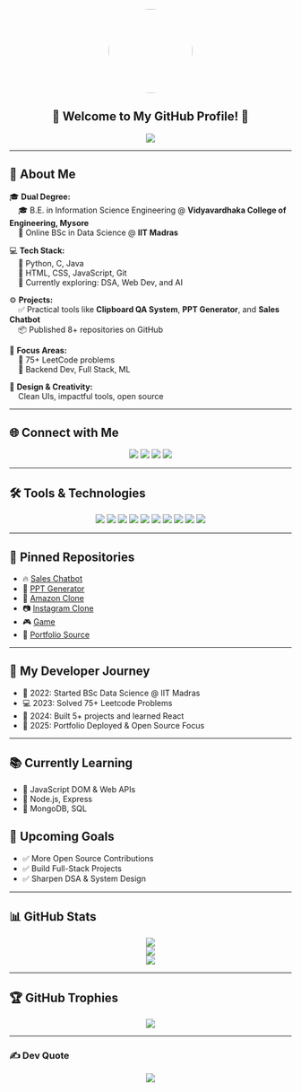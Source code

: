 <!-- Profile Picture -->
<p align="center">
  <img src="https://i.ibb.co/BKywNpbN/Whats-App-Image-2025-07-06-at-23-37-01.jpg" width="150" style="border-radius: 50%;" />
</p>

<!-- Welcome + Typing Animation -->
<h2 align="center">
  🌟 Welcome to My GitHub Profile! 🌟
</h2>
<p align="center">
  <img src="https://readme-typing-svg.demolab.com?font=Fira+Code&size=22&pause=1000&color=00BFFF&center=true&vCenter=true&width=500&lines=Full-Stack+Developer;Python+Enthusiast;DSA+Lover" />
</p>

---

## 🚀 About Me

🎓 **Dual Degree:**  
&nbsp;&nbsp;&nbsp;&nbsp;🎓 B.E. in Information Science Engineering @ **Vidyavardhaka College of Engineering, Mysore**  
&nbsp;&nbsp;&nbsp;&nbsp;📘 Online BSc in Data Science @ **IIT Madras**

💻 **Tech Stack:**  
&nbsp;&nbsp;&nbsp;&nbsp;🔹 Python, C, Java  
&nbsp;&nbsp;&nbsp;&nbsp;🔹 HTML, CSS, JavaScript, Git  
&nbsp;&nbsp;&nbsp;&nbsp;🔹 Currently exploring: DSA, Web Dev, and AI

⚙️ **Projects:**  
&nbsp;&nbsp;&nbsp;&nbsp;✅ Practical tools like **Clipboard QA System**, **PPT Generator**, and **Sales Chatbot**  
&nbsp;&nbsp;&nbsp;&nbsp;📦 Published 8+ repositories on GitHub

🎯 **Focus Areas:**  
&nbsp;&nbsp;&nbsp;&nbsp;🚀 75+ LeetCode problems  
&nbsp;&nbsp;&nbsp;&nbsp;🧠 Backend Dev, Full Stack, ML

🎨 **Design & Creativity:**  
&nbsp;&nbsp;&nbsp;&nbsp;Clean UIs, impactful tools, open source

---

## 🌐 Connect with Me
<p align="center">
  <a href="https://anikesh0001.github.io/anikesh-portfolio/"><img src="https://img.shields.io/badge/My%20Portfolio-00BFFF?style=for-the-badge&logo=vercel&logoColor=white" /></a>
  <a href="https://instagram.com/Anikesh_op"><img src="https://img.shields.io/badge/Instagram-%23E4405F.svg?style=for-the-badge&logo=Instagram&logoColor=white" /></a>
  <a href="https://github.com/Anikesh0001"><img src="https://img.shields.io/badge/GitHub-%2312100E.svg?style=for-the-badge&logo=github&logoColor=white" /></a>
  <a href="mailto:anikeshkr0001@gmail.com"><img src="https://img.shields.io/badge/Email-anikeshkr0001@gmail.com-blue?style=for-the-badge&logo=gmail&logoColor=white" /></a>
</p>

---

## 🛠️ Tools & Technologies
<p align="center">
  <img src="https://img.shields.io/badge/Python-3670A0?style=for-the-badge&logo=python&logoColor=ffdd54" />
  <img src="https://img.shields.io/badge/C-00599C?style=for-the-badge&logo=c&logoColor=white" />
  <img src="https://img.shields.io/badge/Java-ED8B00?style=for-the-badge&logo=openjdk&logoColor=white" />
  <img src="https://img.shields.io/badge/HTML-E34F26?style=for-the-badge&logo=html5&logoColor=white" />
  <img src="https://img.shields.io/badge/CSS-1572B6?style=for-the-badge&logo=css3&logoColor=white" />
  <img src="https://img.shields.io/badge/JavaScript-F7DF1E?style=for-the-badge&logo=javascript&logoColor=black" />
  <img src="https://img.shields.io/badge/Numpy-013243?style=for-the-badge&logo=numpy&logoColor=white" />
  <img src="https://img.shields.io/badge/Pandas-150458?style=for-the-badge&logo=pandas&logoColor=white" />
  <img src="https://img.shields.io/badge/Matplotlib-white?style=for-the-badge&logo=matplotlib&logoColor=black" />
  <img src="https://img.shields.io/badge/Git-F05033?style=for-the-badge&logo=git&logoColor=white" />
</p>

---

## 📌 Pinned Repositories
- 🔥 [Sales Chatbot](https://github.com/Anikesh0001/sales_chatbot)
- 🎯 [PPT Generator](https://github.com/Anikesh0001/ppt_generator)
- 🛒 [Amazon Clone](https://github.com/Anikesh0001/amazon-clone)
- 📷 [Instagram Clone](https://github.com/Anikesh0001/Instagram_clone)
- 🎮 [Game](https://github.com/Anikesh0001/game)
- 📂 [Portfolio Source](https://github.com/Anikesh0001/anikesh-portfolio)

---

## 🧭 My Developer Journey
- 📘 2022: Started BSc Data Science @ IIT Madras  
- 💻 2023: Solved 75+ Leetcode Problems  
- 🧠 2024: Built 5+ projects and learned React  
- 🚀 2025: Portfolio Deployed & Open Source Focus

---

## 📚 Currently Learning
- 🔸 JavaScript DOM & Web APIs  
- 🔸 Node.js, Express  
- 🔸 MongoDB, SQL

## 🎯 Upcoming Goals
- ✅ More Open Source Contributions  
- ✅ Build Full-Stack Projects  
- ✅ Sharpen DSA & System Design

---

## 📊 GitHub Stats
<p align="center">
  <img src="https://github-readme-stats.vercel.app/api?username=Anikesh0001&theme=tokyonight&hide_border=false&include_all_commits=true&count_private=true" /><br/>
  <img src="https://streak-stats.demolab.com/?user=Anikesh0001&theme=tokyonight&hide_border=false" /><br/>
  <img src="https://github-readme-stats.vercel.app/api/top-langs/?username=Anikesh0001&theme=tokyonight&hide_border=false&layout=compact&langs_count=8" />
</p>

---

## 🏆 GitHub Trophies
<p align="center">
  <img src="https://github-profile-trophy.vercel.app/?username=Anikesh0001&theme=tokyonight&no-frame=false&no-bg=true&margin-w=4" />
</p>

---

### ✍️ Dev Quote
<p align="center">
  <img src="https://quotes-github-readme.vercel.app/api?type=horizontal&theme=radical" />
</p>

<!-- Built with ❤️ by Anikesh Kumar -->
